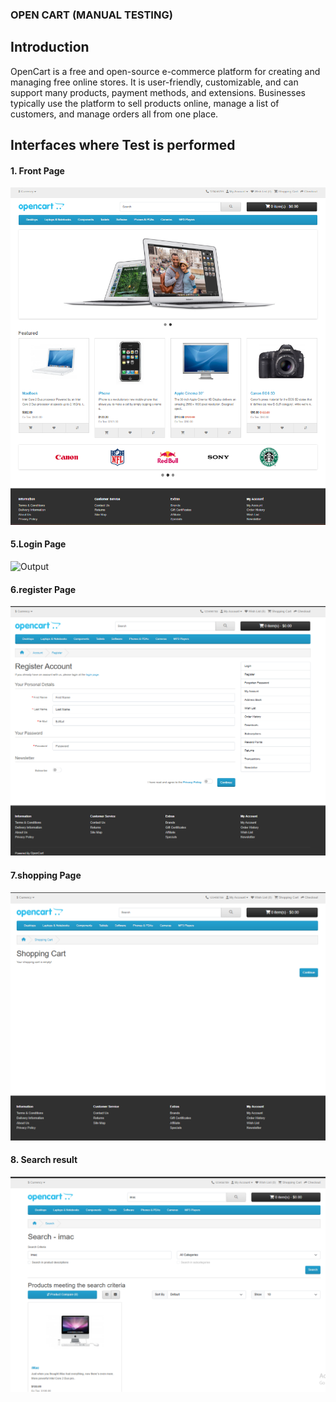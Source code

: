 ### OPEN CART (MANUAL TESTING)

## Introduction

OpenCart is a free and open-source e-commerce platform for creating and managing free online stores. It is user-friendly, customizable, and can support many products, payment methods, and extensions. Businesses typically use the platform to sell products online, manage a list of customers, and manage orders all from one place.

## Interfaces where Test is performed
#### 1. Front Page
![Output](opencart1.png)

#### 5.Login Page
![Output](login(2).png)

#### 6.register Page
![Output](register.png)

#### 7.shopping Page
![Output](shopping.png)

#### 8. Search result
![Output](Search.png)


